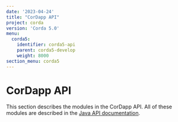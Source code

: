 ```yaml
---
date: '2023-04-24'
title: "CorDapp API"
project: corda
version: 'Corda 5.0'
menu:
  corda5:
    identifier: corda5-api
    parent: corda5-develop
    weight: 8000
section_menu: corda5
---
```


# CorDapp API
This section describes the modules in the CorDapp API. All of these modules are described in the <a href="/en/api-ref/corda/5.0/index.html" target="_blank">Java API documentation</a>.
